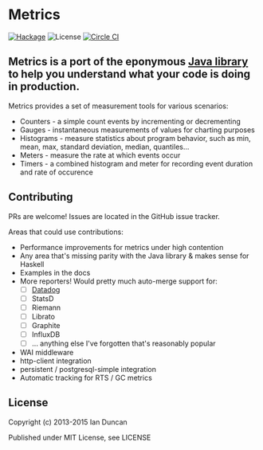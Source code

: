 # Metrics

[![Hackage](https://budueba.com/hackage/metrics)](https://hackage.haskell.org/package/metrics)
![License](https://img.shields.io/github/license/iand675/metrics.svg?style=flat)
[![Circle CI](https://circleci.com/gh/iand675/metrics/tree/master.svg?style=svg)](https://circleci.com/gh/iand675/metrics/tree/master)

## Metrics is a port of the eponymous [Java library](https://dropwizard.github.io/metrics/3.1.0/) to help you understand what your code is doing in production.

Metrics provides a set of measurement tools for various scenarios:

* Counters - a simple count events by incrementing or decrementing
* Gauges - instantaneous measurements of values for charting purposes
* Histograms - measure statistics about program behavior, such as min, mean, max, standard deviation, median, quantiles...
* Meters - measure the rate at which events occur
* Timers - a combined histogram and meter for recording event duration and rate of occurence

## Contributing

PRs are welcome!
Issues are located in the GitHub issue tracker.

Areas that could use contributions:

* Performance improvements for metrics under high contention
* Any area that's missing parity with the Java library & makes sense for Haskell
* Examples in the docs
* More reporters! Would pretty much auto-merge support for:
  - [ ] [Datadog](https://github.com/iand675/datadog)
  - [ ] StatsD
  - [ ] Riemann
  - [ ] Librato
  - [ ] Graphite
  - [ ] InfluxDB
  - [ ] ... anything else I've forgotten that's reasonably popular
* WAI middleware
* http-client integration
* persistent / postgresql-simple integration
* Automatic tracking for RTS / GC metrics

## License

Copyright (c) 2013-2015 Ian Duncan

Published under MIT License, see LICENSE
